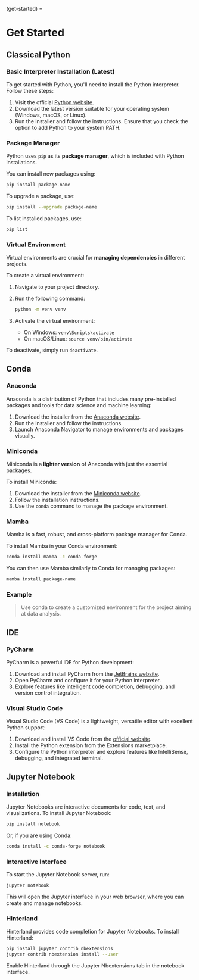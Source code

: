 (get-started) = 
# Get Started

## Classical Python

### Basic Interpreter Installation (Latest)

To get started with Python, you'll need to install the Python interpreter. Follow these steps:

1. Visit the official [Python website](https://www.python.org/downloads/).
2. Download the latest version suitable for your operating system (Windows, macOS, or Linux).
3. Run the installer and follow the instructions. Ensure that you check the option to add Python to your system PATH.

### Package Manager

Python uses `pip` as its **package manager**, which is included with Python installations. 

You can install new packages using:

```bash
pip install package-name
```

To upgrade a package, use:

```bash
pip install --upgrade package-name
```

To list installed packages, use:

```bash
pip list
```

### Virtual Environment

Virtual environments are crucial for **managing dependencies** in different projects. 

To create a virtual environment:

1. Navigate to your project directory.

2. Run the following command:

   ```bash
   python -m venv venv
   ```

3. Activate the virtual environment:

   - On Windows: `venv\Scripts\activate`
   - On macOS/Linux: `source venv/bin/activate`

To deactivate, simply run `deactivate`.

## Conda

### Anaconda

Anaconda is a distribution of Python that includes many pre-installed packages and tools for data science and machine learning:

1. Download the installer from the [Anaconda website](https://www.anaconda.com/).
2. Run the installer and follow the instructions.
3. Launch Anaconda Navigator to manage environments and packages visually.

### Miniconda

Miniconda is a **lighter version** of Anaconda with just the essential packages. 

To install Miniconda:

1. Download the installer from the [Miniconda website](https://docs.anaconda.com/free/miniconda/miniconda-install/).
2. Follow the installation instructions.
3. Use the `conda` command to manage the package environment.

### Mamba

Mamba is a fast, robust, and cross-platform package manager for Conda. 

To install Mamba in your Conda environment:

```bash
conda install mamba -c conda-forge
```

You can then use Mamba similarly to Conda for managing packages:

```bash
mamba install package-name
```

### Example

> Use conda to create a customized environment for the project aiming at data analysis. 



## IDE

### PyCharm

PyCharm is a powerful IDE for Python development:

1. Download and install PyCharm from the [JetBrains website](https://www.jetbrains.com/pycharm/download/).
2. Open PyCharm and configure it for your Python interpreter.
3. Explore features like intelligent code completion, debugging, and version control integration.

### Visual Studio Code

Visual Studio Code (VS Code) is a lightweight, versatile editor with excellent Python support:

1. Download and install VS Code from the [official website](https://code.visualstudio.com/).
2. Install the Python extension from the Extensions marketplace.
3. Configure the Python interpreter and explore features like IntelliSense, debugging, and integrated terminal.

## Jupyter Notebook

### Installation

Jupyter Notebooks are interactive documents for code, text, and visualizations. To install Jupyter Notebook:

```bash
pip install notebook
```

Or, if you are using Conda:

```bash
conda install -c conda-forge notebook
```

### Interactive Interface

To start the Jupyter Notebook server, run:

```bash
jupyter notebook
```

This will open the Jupyter interface in your web browser, where you can create and manage notebooks.

### Hinterland

Hinterland provides code completion for Jupyter Notebooks. 
To install Hinterland:

```bash
pip install jupyter_contrib_nbextensions
jupyter contrib nbextension install --user
```

Enable Hinterland through the Jupyter Nbextensions tab in the notebook interface.

